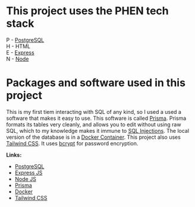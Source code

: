 <h1>This project uses the PHEN tech stack</h1>


<p> P - <a href="https://www.postgresql.org/">PostgreSQL</a> <br>
H - HTML <br>
E - <a href="https://expressjs.com/">Express</a> <br>
N - <a href="https://nodejs.org">Node</a> <br> </p>

<h1>Packages and software used in this project</h1>

<p>This is my first tiem interacting with SQL of any kind, so I used a used a software that makes it easy to use. This software is called <a href="https://www.prisma.io/">Prisma</a>. Prisma formats its tables very cleanly, and allows you to edit without using raw SQL, which to my knowledge makes it immune to <a href="https://en.wikipedia.org/wiki/SQL_injection">SQL Injections</a>. The local version of the database is in a <a href="https://www.docker.com/resources/what-container/">Docker Container</a>. This project also uses <a href="https://tailwindcss.com/">Tailwind CSS</a>. It uses <a href="https://www.npmjs.com/package/bcrypt">bcrypt</a> for password encryption.</p>

**Links:** <br>
* <a href="https://www.postgresql.org/">PostgreSQL</a> <br>
* <a href="https://expressjs.com/">Express JS</a> <br>
* <a href="https://nodejs.org">Node JS</a> <br> 
* <a href="https://www.prisma.io/">Prisma</a> <br>
* <a href="https://www.docker.com/">Docker</a> <br>
* <a href="https://tailwindcss.com/">Tailwind CSS</a> <br>
